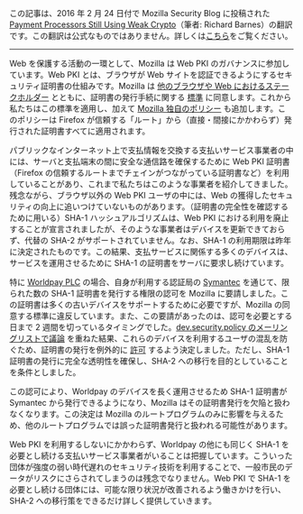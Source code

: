 この記事は、2016 年 2 月 24 日付で Mozilla Security Blog に投稿された [Payment Processors Still Using Weak Crypto](https://blog.mozilla.org/security/2016/02/24/payment-processors-still-using-weak-crypto/)（筆者: Richard Barnes）の翻訳です。この翻訳は公式なものではありません。詳しくは[こちら](http://mozsec-jp.hatenablog.jp/entry/2015/09/11/025027)をご覧ください。

*****

Web を保護する活動の一環として、Mozilla は Web PKI のガバナンスに参加しています。Web PKI とは、ブラウザが Web サイトを認証できるようにするセキュリティ証明書の仕組みです。Mozilla は [他のブラウザや Web におけるステークホルダー](https://cabforum.org/) とともに、証明書の発行手続に関する [標準](https://cabforum.org/baseline-requirements-documents/) に同意します。これから私たちはこの標準を適用し、加えて [Mozilla 独自のポリシー](https://www.mozilla.org/about/governance/policies/security-group/certs/policy/) も追加します。このポリシーは Firefox が信頼する「ルート」から（直接・間接にかかわらず）発行された証明書すべてに適用されます。

パブリックなインターネット上で支払情報を交換する支払いサービス事業者の中には、サーバと支払端末の間に安全な通信路を確保するために Web PKI 証明書（Firefox の信頼するルートまでチェインがつながっている証明書など）を利用していることがあり、これまで私たちはこのような事業者を紹介してきました。残念ながら、ブラウザ以外の Web PKI ユーザの中には、Web の獲得したセキュリティの向上に追いつけていないものがあります。（証明書の完全性を確認するために用いる）SHA-1 ハッシュアルゴリズムは、Web PKI における利用を廃止することが宣言されましたが、そのような事業者はデバイスを更新できておらず、代替の SHA-2 がサポートされていません。なお、SHA-1 の利用期限は昨年に決定されたものです。この結果、支払サービスに関係する多くのデバイスは、サービスを運用させるために SHA-1 の証明書をサーバに要求し続けています。

特に [Worldpay PLC](http://www.worldpay.com/) の場合、自身が利用する認証局の [Symantec](https://www.symantec.com/) を通じて、限られた数の SHA-1 証明書を発行する権限の認可を Mozilla に要請しました。この証明書は多くの古いデバイスをサポートするために必要ですが、Mozilla の同意する標準に違反しています。また、この要請があったのは、認可を必要とする日まで 2 週間を切っているタイミングでした。[dev.security.policy のメーリングリストで議論](https://groups.google.com/forum/#!topic/mozilla.dev.security.policy/RHBHXJOG8Io) を重ねた結果、これらのデバイスを利用するユーザの混乱を防ぐため、証明書の発行を例外的に [許可](https://groups.google.com/d/msg/mozilla.dev.security.policy/RHBHXJOG8Io/FJuaWeXAAQAJ) するよう決定しました。ただし、SHA-1 証明書の発行に完全な透明性を確保し、SHA-2 への移行を目的としていることを条件としました。

この認可により、Worldpay のデバイスを長く運用させるため SHA-1 証明書が Symantec から発行できるようになり、Mozilla はその証明書発行を欠陥と扱わなくなります。この決定は Mozilla のルートプログラムのみに影響を与えるため、他のルートプログラムでは誤った証明書発行と扱われる可能性があります。

Web PKI を利用するしないにかかわらず、Worldpay の他にも同じく SHA-1 を必要とし続ける支払いサービス事業者がいることは把握しています。こういった団体が強度の弱い時代遅れのセキュリティ技術を利用することで、一般市民のデータがリスクにさらされてしまうのは残念でなりません。Web PKI で SHA-1 を必要とし続ける団体には、可能な限り状況が改善されるよう働きかけを行い、SHA-2 への移行策をできるだけ詳しく提供していきます。
